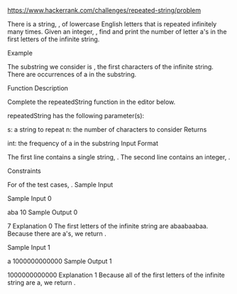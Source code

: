 https://www.hackerrank.com/challenges/repeated-string/problem

There is a string, , of lowercase English letters that is repeated infinitely many times. Given an integer, , find and print the number of letter a's in the first  letters of the infinite string.

Example


The substring we consider is , the first  characters of the infinite string. There are  occurrences of a in the substring.

Function Description

Complete the repeatedString function in the editor below.

repeatedString has the following parameter(s):

s: a string to repeat
n: the number of characters to consider
Returns

int: the frequency of a in the substring
Input Format

The first line contains a single string, .
The second line contains an integer, .

Constraints

For  of the test cases, .
Sample Input

Sample Input 0

aba
10
Sample Output 0

7
Explanation 0
The first  letters of the infinite string are abaabaabaa. Because there are  a's, we return .

Sample Input 1

a
1000000000000
Sample Output 1

1000000000000
Explanation 1
Because all of the first  letters of the infinite string are a, we return .
